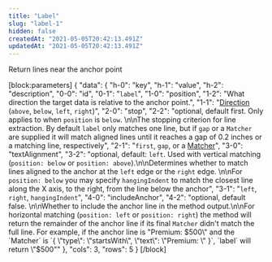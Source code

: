 ```yaml
---
title: "Label"
slug: "label-1"
hidden: false
createdAt: "2021-05-05T20:42:13.491Z"
updatedAt: "2021-05-05T20:42:13.491Z"
---
```

Return lines near the anchor point

[block:parameters]
{
  "data": {
    "h-0": "key",
    "h-1": "value",
    "h-2": "description",
    "0-0": "id",
    "0-1": "`label`",
    "1-0": "position",
    "1-2": "What direction the target data is relative to the anchor point.",
    "1-1": "[Direction](ref:direction) (`above`, `below`, `left`, `right`)",
    "2-0": "stop",
    "2-2": "optional, default first. Only applies to when `position` is `below`. \n\nThe stopping criterion for line extraction. By default `label` only matches one line, but if `gap` or a `Matcher` are supplied it will match aligned lines until it reaches a gap of 0.2 inches or a matching line, respectively",
    "2-1": "`first`, `gap`, or a [Matcher](ref:matcher)",
    "3-0": "textAlignment",
    "3-2": "optional, default: `left`. Used with vertical matching (`position: below` or `position: above`).\n\nDetermines whether to match lines aligned to the anchor at the `left` edge or the `right` edge. \n\nFor `position: below` you may specify `hangingIndent` to match the closest line along the X axis, to the right, from the line below the anchor",
    "3-1": "`left`, `right`, `hangingIndent`",
    "4-0": "includeAnchor",
    "4-2": "optional, default false. \n\nWhether to include the anchor line in the method output.\n\nFor horizontal matching (`position: left` or `position: right`) the method will return the remainder of the anchor line if its final `Matcher` didn't match the full line. For example, if the anchor line is \"Premium: $500\" and the `Matcher` is `{ \"type\": \"startsWith\", \"text\": \"Premium: \" }`, `label` will return \"$500\""
  },
  "cols": 3,
  "rows": 5
}
[/block]